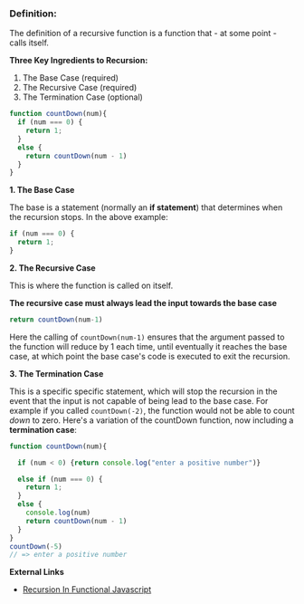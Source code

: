 ### Definition:

The definition of a recursive function is a function that - at some point - calls itself.

**Three Key Ingredients to Recursion:**

  1. The Base Case (required)
  2. The Recursive Case (required)
  3. The Termination Case (optional)


```javascript
function countDown(num){
  if (num === 0) {
    return 1;
  }
  else {
    return countDown(num - 1)
  }
}
```

**1. The Base Case**

The base is a statement (normally an **if statement**) that determines when the recursion stops. In the above example:

```javascript
if (num === 0) {
  return 1;
}
```

**2. The Recursive Case**

This is where the function is called on itself.

**The recursive case must always lead the input towards the base case**

```javascript
return countDown(num-1)
```

Here the calling of ```countDown(num-1)``` ensures that the argument passed to the function will reduce by 1 each time, until eventually it reaches the base case, at which point the base case's code is executed to exit the recursion.

**3. The Termination Case**

This is a specific specific statement, which will stop the recursion in the event that the input is not capable of being lead to the base case. For example if you called ```countDown(-2)```, the function would not be able to count *down* to zero. Here's a variation of the countDown function, now including a **termination case**:

```javascript
function countDown(num){

  if (num < 0) {return console.log("enter a positive number")}

  else if (num === 0) {
    return 1;
  }
  else {
    console.log(num)
    return countDown(num - 1)
  }
}
countDown(-5)
// => enter a positive number
```

**External Links**

- [Recursion In Functional Javascript](https://www.sitepoint.com/recursion-functional-javascript/)
